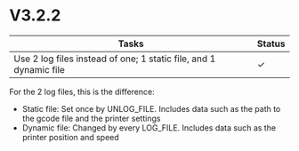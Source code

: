 # V3.2.2

| Tasks | Status |
| ----- | ------ |
| Use 2 log files instead of one; 1 static file, and 1 dynamic file | &check; |

For the 2 log files, this is the difference:

* Static file: Set once by UNLOG_FILE. Includes data such as the path to the gcode file and the printer settings
* Dynamic file: Changed by every LOG_FILE. Includes data such as the printer position and speed
